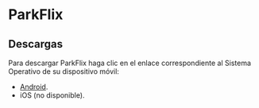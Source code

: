 # ParkFlix

## Descargas

Para descargar ParkFlix haga clic en el enlace correspondiente al Sistema Operativo de su dispositivo móvil:

- [Android](https://github.com/ParkFlix/parkflix-website/releases/download/v0.2.2/parkflix-0.2.2.apk).
- iOS (no disponible).

